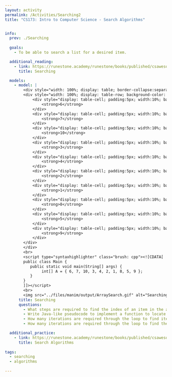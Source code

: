 ```yaml
---
layout: activity
permalink: /Activities/Searching2
title: "CS173: Intro to Computer Science - Search Algorithms"


info:
  prev: ./Searching
  
  goals: 
    - To be able to search a list for a desired item.

  additional_reading:
    - link: https://runestone.academy/runestone/books/published/csawesome/Unit7-ArrayList/topic-7-5-searching.html 
      title: Searching

  models:
    - model: |
        <div style="width: 100%; display: table; border-collapse:separate; border-spacing:5px;">
        <div style="width: 100%; display: table-row; background-color: black; color: white;">
            <div style="display: table-cell; padding:5px; width:10%; background-color: black; color: white;">
                <strong>6</strong>
            </div>
            <div style="display: table-cell; padding:5px; width:10%; background-color: black; color: white;">
                <strong>7</strong>
            </div>
            <div style="display: table-cell; padding:5px; width:10%; background-color: black; color: white;">
                <strong>10</strong>
            </div>
            <div style="display: table-cell; padding:5px; width:10%; background-color: black; color: white;">
                <strong>3</strong>
            </div>            
            <div style="display: table-cell; padding:5px; width:10%; background-color: black; color: white;">
                <strong>4</strong>
            </div>
            <div style="display: table-cell; padding:5px; width:10%; background-color: black; color: white;">
                <strong>2</strong>
            </div>
            <div style="display: table-cell; padding:5px; width:10%; background-color: black; color: white;">
                <strong>1</strong>
            </div>
            <div style="display: table-cell; padding:5px; width:10%; background-color: black; color: white;">
                <strong>8</strong>
            </div>
            <div style="display: table-cell; padding:5px; width:10%; background-color: black; color: white;">
                <strong>5</strong>
            </div>
            <div style="display: table-cell; padding:5px; width:10%; background-color: black; color: white;">
                <strong>9</strong>
            </div>            
        </div>    
        </div>
        <br>
        <script type="syntaxhighlighter" class="brush: cpp"><![CDATA[        
        public class Main {
           public static void main(String[] args) {
                int[] A = { 6, 7, 10, 3, 4, 2, 1, 8, 5, 9 };
           }
        }
        ]]></script> 
        <br>
        <img src="../files/manim/output/ArraySearch.gif" alt="Searching an array">
      title: Searching
      questions:
        - What steps are required to find the index of an item in the array (say, the number <code>2</code>)?
        - Write Java-like pseudocode to implement a function to locate a value <code>k</code> in an array <code>A</code>.
        - How many iterations are required through the loop to find item <code>6</code>?  How about item <code>9</code>?
        - How many iterations are required through the loop to find the last item in a list of size <code>N</code>?

  additional_practice:
    - link: https://runestone.academy/runestone/books/published/csawesome/Unit7-ArrayList/topic-7-5-searching.html
      title: Search Algorithms
      
tags:
  - searching
  - algorithms
  
---
```


